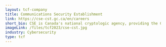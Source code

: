 ```yaml
---
layout: tcf-company
title: Communications Security Establishment 
link: https://cse-cst.gc.ca/en/careers 
short_bio: CSE is Canada's national cryptologic agency, providing the Government of Canada with information technology security and foreign signals intelligence.
imageLink: /files/tcf2023/cse-cst.jpg
industry: Cybersecurity 
type: tcf
---
```

